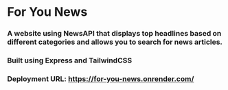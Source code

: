 # For You News

### A website using NewsAPI that displays top headlines based on different categories and allows you to search for news articles. 

### Built using Express and TailwindCSS

### Deployment URL: https://for-you-news.onrender.com/
